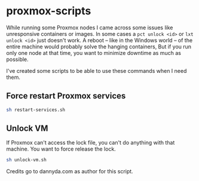 # proxmox-scripts

While running some Proxmox nodes I came across some issues like unresponsive containers or images. 
In some cases a `pct unlock <id>` or `lxt unlock <id>` just doesn't work. 
A reboot – like in the Windows world – of the entire machine would probably solve the hanging containers,
But if you run only one node at that time, you want to minimize downtime as much as possible.

I've created some scripts to be able to use these commands when I need them.

Force restart Proxmox services
---

```bash
sh restart-services.sh
```

Unlock VM
---

If Proxmox can't access the lock file, you can't do anything with that machine. You want to force release the lock.

```bash
sh unlock-vm.sh
```

Credits go to dannyda.com as author for this script.
